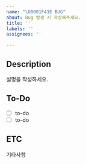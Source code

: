 ```yaml
---
name: "\U0001F41E BUG"
about: Bug 발생 시 작성해주세요.
title: ''
labels: ''
assignees: ''

---
```


## Description
설명을 작성하세요.

## To-Do
- [ ] to-do
- [ ] to-do

## ETC
기타사항
